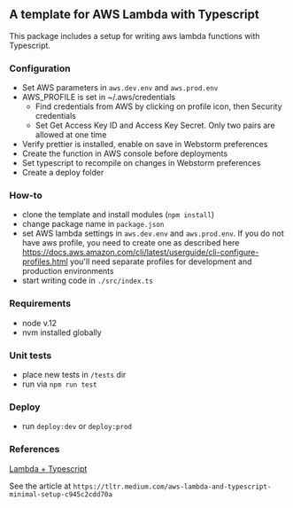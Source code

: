 ## A template for AWS Lambda with Typescript

This package includes a setup for writing aws lambda functions with Typescript.

### Configuration

* Set AWS parameters in `aws.dev.env` and `aws.prod.env`
* AWS_PROFILE is set in ~/.aws/credentials
  * Find credentials from AWS by clicking on profile icon, then Security credentials
  * Set Get Access Key ID and Access Key Secret.  Only two pairs are allowed at one time
* Verify prettier is installed, enable on save in Webstorm preferences
* Create the function in AWS console before deployments
* Set typescript to recompile on changes in Webstorm preferences
* Create a deploy folder

### How-to
- clone the template and install modules (`npm install`)
- change package name in `package.json`
- set AWS lambda settings in `aws.dev.env` and `aws.prod.env`. If you do not have
  aws profile, you need to create one as described here https://docs.aws.amazon.com/cli/latest/userguide/cli-configure-profiles.html you'll need
  separate profiles for development and production environments
- start writing code in `./src/index.ts`

### Requirements
- node v.12
- nvm installed globally

### Unit tests
- place new tests in `/tests` dir
- run via `npm run test` 

### Deploy
- run `deploy:dev` or `deploy:prod`

### References

[Lambda + Typescript](https://github.com/pavvell/lambda-templates/tree/master/lambda-typescript)

See the article at `https://tltr.medium.com/aws-lambda-and-typescript-minimal-setup-c945c2cdd70a`

